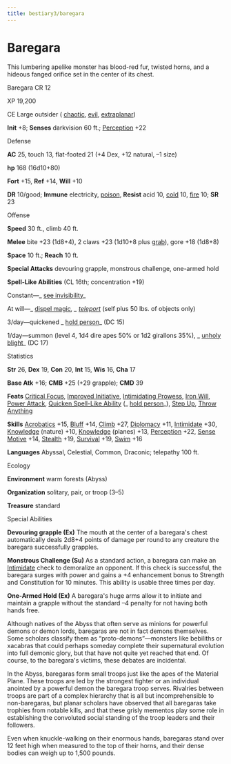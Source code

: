 ```yaml
---
title: bestiary3/baregara
---
```

# Baregara

This lumbering apelike monster has blood-red fur, twisted horns, and a hideous fanged orifice set in the center of its chest.

Baregara CR 12

XP 19,200

CE Large outsider ( [chaotic](monster_dir/creatureTypes#_chaotic-subtype), [evil](monsters/creatureTypes#_evil-subtype), [extraplanar](monster_dir/creatureTypes#_extraplanar-subtype))

**Init** +8; **Senses** darkvision 60 ft.; [Perception](skills/perception#_perception) +22

Defense

**AC** 25, touch 13, flat-footed 21 (+4 Dex, +12 natural, –1 size)

**hp** 168 (16d10+80)

**Fort** +15, **Ref** +14, **Will** +10

**DR** 10/good; **Immune** electricity, [poison](monster_dir/universalMonsterRules#_poison-(ex-or-su)), **Resist** acid 10, [cold](monsters/creatureTypes#_cold-subtype) 10, [fire](monster_dir/creatureTypes#_fire-subtype) 10; **SR** 23

Offense

**Speed** 30 ft., climb 40 ft.

**Melee** bite +23 (1d8+4), 2 claws +23 (1d10+8 plus [grab](monsters/universalMonsterRules#_grab)), gore +18 (1d8+8)

**Space** 10 ft.; **Reach** 10 ft.

**Special Attacks** devouring grapple, monstrous challenge, one-armed hold

**Spell-Like Abilities** (CL 16th; concentration +19)

Constant—_ [see invisibility](spell_dir/seeInvisibility#_see-invisibility)_

At will—_ [dispel magic](spells/dispelMagic#_dispel-magic)_, _ [teleport](spell_dir/teleport#_teleport)_ (self plus 50 lbs. of objects only)

3/day—quickened _ [hold person](spell_dir/holdPerson#_hold-person)_ (DC 15)

1/day—summon (level 4, 1d4 dire apes 50% or 1d2 girallons 35%), _ [unholy blight](spell_dir/unholyBlight#_unholy-blight)_ (DC 17)

Statistics

**Str** 26, **Dex** 19, **Con** 20, **Int** 15, **Wis** 16, **Cha** 17

**Base Atk** +16; **CMB** +25 (+29 grapple); **CMD** 39

**Feats** [Critical Focus](feats#_critical-focus), [Improved Initiative](feats#_improved-initiative), [Intimidating Prowess](feats#_intimidating-prowess), [Iron Will](feats#_iron-will), [Power Attack](feats#_power-attack), [Quicken Spell-Like Ability](monsters/monsterFeats#_quicken-spell-like-ability) (_ [hold person](spell_dir/holdPerson#_hold-person)_), [Step Up](feats#_step-up), [Throw Anything](feats#_throw-anything)

**Skills** [Acrobatics](skills/acrobatics#_acrobatics) +15, [Bluff](skill_dir/bluff#_bluff) +14, [Climb](skills/climb#_climb) +27, [Diplomacy](skill_dir/diplomacy#_diplomacy) +11, [Intimidate](skills/intimidate#_intimidate) +30, [Knowledge](skill_dir/knowledge#_knowledge) (nature) +10, [Knowledge](skills/knowledge#_knowledge) (planes) +13, [Perception](skill_dir/perception#_perception) +22, [Sense Motive](skills/senseMotive#_sense-motive) +14, [Stealth](skill_dir/stealth#_stealth) +19, [Survival](skills/survival#_survival) +19, [Swim](skill_dir/swim#_swim) +16

**Languages** Abyssal, Celestial, Common, Draconic; telepathy 100 ft.

Ecology

**Environment** warm forests (Abyss)

**Organization** solitary, pair, or troop (3–5)

**Treasure** standard

Special Abilities

**Devouring grapple (Ex)** The mouth at the center of a baregara's chest automatically deals 2d8+4 points of damage per round to any creature the baregara successfully grapples.

**Monstrous Challenge (Su)** As a standard action, a baregara can make an [Intimidate](skills/intimidate#_intimidate) check to demoralize an opponent. If this check is successful, the baregara surges with power and gains a +4 enhancement bonus to Strength and Constitution for 10 minutes. This ability is usable three times per day.

**One-Armed Hold (Ex)** A baregara's huge arms allow it to initiate and maintain a grapple without the standard –4 penalty for not having both hands free.

Although natives of the Abyss that often serve as minions for powerful demons or demon lords, baregaras are not in fact demons themselves. Some scholars classify them as “proto-demons”—monsters like bebiliths or xacabras that could perhaps someday complete their supernatural evolution into full demonic glory, but that have not quite yet reached that end. Of course, to the baregara's victims, these debates are incidental.

In the Abyss, baregaras form small troops just like the apes of the Material Plane. These troops are led by the strongest fighter or an individual anointed by a powerful demon the baregara troop serves. Rivalries between troops are part of a complex hierarchy that is all but incomprehensible to non-baregaras, but planar scholars have observed that all baregaras take trophies from notable kills, and that these grisly mementos play some role in establishing the convoluted social standing of the troop leaders and their followers.

Even when knuckle-walking on their enormous hands, baregaras stand over 12 feet high when measured to the top of their horns, and their dense bodies can weigh up to 1,500 pounds.

